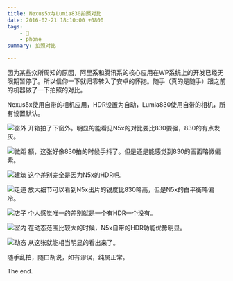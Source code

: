 ```yaml
---
title: Nexus5x与Lumia830拍照对比
date: 2016-02-21 18:10:00 +0800
tags:
    - 📸
    - phone
summary: 拍照对比

---
```


因为某些众所周知的原因，阿里系和腾讯系的核心应用在WP系统上的开发已经无限期暂停了。所以信仰一下就归零转入了安卓的怀抱。随手（真的是随手）跟之前的机器做了一下拍照的对比。

Nexus5x使用自带的相机应用，HDR设置为自动，Lumia830使用自带的相机，所有设置默认。

![窗外](http://7xozbx.com1.z0.glb.clouddn.com/nexus5x-vs-lumia830/o1.jpg)
开箱拍了下窗外。明显的能看见N5x的对比要比830要强，830的有点发灰。

![微距](http://7xozbx.com1.z0.glb.clouddn.com/nexus5x-vs-lumia830/o2.jpg)
额，这张好像830拍的时候手抖了。但是还是能感觉到830的画面略微偏紫。

![建筑](http://7xozbx.com1.z0.glb.clouddn.com/nexus5x-vs-lumia830/o3.jpg)
这个差别完全是因为N5x的HDR吧。

![走道](http://7xozbx.com1.z0.glb.clouddn.com/nexus5x-vs-lumia830/o4.jpg)
放大细节可以看到N5x出片的锐度比830略高，但是N5x的白平衡略偏冷。

![店子](http://7xozbx.com1.z0.glb.clouddn.com/nexus5x-vs-lumia830/o5.jpg)
个人感觉唯一的差别就是一个有HDR一个没有。

![室内](http://7xozbx.com1.z0.glb.clouddn.com/nexus5x-vs-lumia830/o6.jpg)
在动态范围比较大的时候，N5x自带的HDR功能优势明显。

![动态](http://7xozbx.com1.z0.glb.clouddn.com/nexus5x-vs-lumia830/o7.jpg)
从这张就能相当明显的看出来了。

随手乱拍，随口胡说，如有谬误，纯属正常。

The end.

